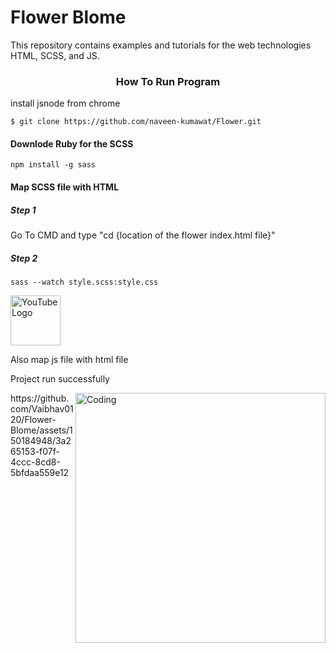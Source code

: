 <h1 align="centre">Flower Blome</h1>
This repository contains examples and tutorials for the web technologies HTML, SCSS, and JS.

<h3 align="center"> How To Run Program </h3>

install jsnode from chrome

```
$ git clone https://github.com/naveen-kumawat/Flower.git
```

<h4> Downlode Ruby for the SCSS </h4>

```
npm install -g sass
```


<h4> Map SCSS file with HTML </h4>

<h5>Step 1</h5>
Go To CMD and type "cd {location of the flower index.html file}"

<h5>Step 2</h5>

```
sass --watch style.scss:style.css
```

<a href="https://www.youtube.com/@search4code?sub_confirmation=1">
  <img src="https://static.vecteezy.com/system/resources/previews/018/930/572/non_2x/youtube-logo-youtube-icon-transparent-free-png.png" alt="YouTube Logo" width="80">
</a>

Also map js file with html file 

Project run successfully

<img align="right" alt="Coding" width="400" src="https://s2.ezgif.com/tmp/ezgif-2-ce008c4439.gif">
https://github.com/Vaibhav0120/Flower-Blome/assets/150184948/3a265153-f07f-4ccc-8cd8-5bfdaa559e12
<img>

